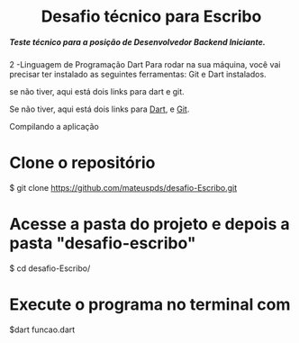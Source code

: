 <h1 align="center"> Desafio técnico para Escribo </h1>

<h5>Teste técnico para a posição de Desenvolvedor Backend Iniciante.</h5>

2 -Linguagem de Programação Dart
Para rodar na sua máquina, você vai precisar ter instalado as seguintes ferramentas: Git e Dart instalados.

se não tiver, aqui está dois links para dart e git.
<p>Se não tiver, aqui está dois links para <a href="https://dart.dev/get-dart">Dart</a>, e <a href="https://git-scm.com/downloads">Git</a>.</p>


Compilando  a aplicação
# Clone o repositório
$ git clone https://github.com/mateuspds/desafio-Escribo.git

# Acesse a pasta do projeto e depois a pasta "desafio-escribo"
$ cd desafio-Escribo/

# Execute o programa no terminal com 
$dart funcao.dart 

